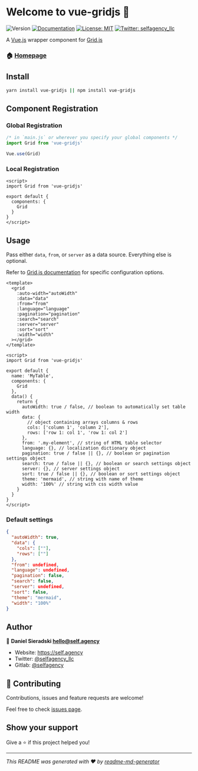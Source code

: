 # Welcome to vue-gridjs 👋

![Version](https://img.shields.io/badge/version-0.1.0-blue.svg?cacheSeconds=2592000)
[![Documentation](https://img.shields.io/badge/documentation-yes-brightgreen.svg)](https://gitlab.com/selfagency/vue-gridjs)
[![License: MIT](https://img.shields.io/badge/License-MIT-yellow.svg)](#)
[![Twitter: selfagency_llc](https://img.shields.io/twitter/follow/selfagency_llc.svg?style=social)](https://twitter.com/selfagency_llc)

A [Vue.js](https://vuejs.org) wrapper component for [Grid.js](https://grid.io)

### 🏠 [Homepage](https://gitlab.com/selfagency/vue-gridjs)

## Install

```sh
yarn install vue-gridjs || npm install vue-gridjs
```

## Component Registration

### Global Registration

```js
/* in `main.js` or wherever you specify your global components */
import Grid from 'vue-gridjs'

Vue.use(Grid)
```

### Local Registration

```vue
<script>
import Grid from 'vue-gridjs'

export default {
  components: {
    Grid
  }
}
</script>
```

## Usage

Pass either `data`, `from`, or `server` as a data source. Everything else is optional.

Refer to [Grid.js documentation](https://gridjs.io/docs/config/) for specific configuration options.

```vue
<template>
  <grid
    :auto-width="autoWidth"
    :data="data"
    :from="from"
    :language="language"
    :pagination="pagination"
    :search="search"
    :server="server"
    :sort="sort"
    :width="width"
  ></grid>
</template>

<script>
import Grid from 'vue-gridjs'

export default {
  name: 'MyTable',
  components: {
    Grid
  },
  data() {
    return {
      autoWidth: true / false, // boolean to automatically set table width
      data: {
        // object containing arrays columns & rows
        cols: ['column 1', 'column 2'],
        rows: ['row 1: col 1', 'row 1: col 2']
      },
      from: '.my-element', // string of HTML table selector
      language: {}, // localization dictionary object
      pagination: true / false || {}, // boolean or pagination settings object
      search: true / false || {}, // boolean or search settings object
      server: {}, // server settings object
      sort: true / false || {}, // boolean or sort settings object
      theme: 'mermaid', // string with name of theme
      width: '100%' // string with css width value
    }
  }
}
</script>
```

### Default settings

```json
{
  "autoWidth": true,
  "data": {
    "cols": [""],
    "rows": [""]
  },
  "from": undefined,
  "language": undefined,
  "pagination": false,
  "search": false,
  "server": undefined,
  "sort": false,
  "theme": "mermaid",
  "width": "100%"
}
```

## Author

👤 **Daniel Sieradski <hello@self.agency>**

- Website: https://self.agency
- Twitter: [@selfagency_llc](https://twitter.com/selfagency_llc)
- Gitlab: [@selfagency](https://gitlab.com/selfagency)

## 🤝 Contributing

Contributions, issues and feature requests are welcome!

Feel free to check [issues page](https://gitlab.com/selfagency/vue-gridjs/issues).

## Show your support

Give a ⭐️ if this project helped you!

---

_This README was generated with ❤️ by [readme-md-generator](https://github.com/kefranabg/readme-md-generator)_
